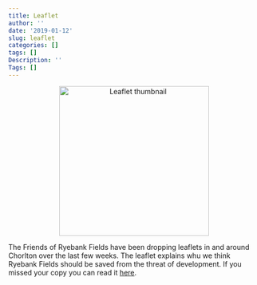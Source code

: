 ```yaml
---
title: Leaflet
author: ''
date: '2019-01-12'
slug: leaflet
categories: []
tags: []
Description: ''
Tags: []
---
```


<div align="center"><p><img src="/post/2019-01-12-leaflet_files/leaflet_thumbnail.png" alt="Leaflet thumbnail" width="300px"></p></div>

The Friends of Ryebank Fields have been dropping leaflets in and around Chorlton over the last few weeks. The leaflet explains whu we think Ryebank Fields should be saved from the threat of development. If you missed your copy you can read it [here](static/docs/SRBF_leaflet_singlePages.pdf).